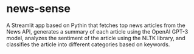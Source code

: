 # news-sense
A Streamlit app based on Pythin that fetches top news articles from the News API, generates a summary of each article using the OpenAI GPT-3 model, analyzes the sentiment of the article using the NLTK library, and classifies the article into different categories based on keywords.
